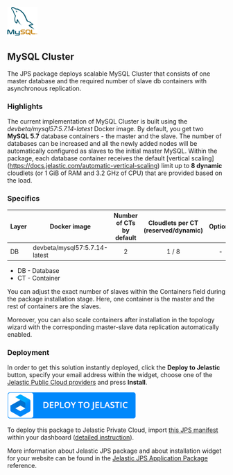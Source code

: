 [![MySQL Cluster](images/mysql.png)](../../../mysql-cluster)
## MySQL Cluster

The JPS package deploys scalable MySQL Cluster that consists of one master database and the required number of slave db containers with asynchronous replication.

### Highlights
The current implementation of MySQL Cluster is built using the *devbeta/mysql57:5.7.14-latest* Docker image.
By default, you get two **MySQL 5.7** database containers - the master and the slave. The number of databases can be increased and all the newly added nodes will be automatically configured as slaves to the initial master MySQL.
Within the package, each database container receives the default [vertical scaling] (https://docs.jelastic.com/automatic-vertical-scaling) limit up to **8 dynamic** cloudlets (or 1 GiB of RAM and 3.2 GHz of CPU) that are provided based on the load.

### Specifics
Layer              |   Docker image    | Number of CTs <br/> by default | Cloudlets per CT <br/> (reserved/dynamic) | Options
----------------- | --------------| :-----------------------------------------: | :-------------------------------------------------------: | :-----:
DB                  |    devbeta/mysql57:5.7.14-latest    |       2                                             |           1 / 8                                                       | -

* DB - Database 
* CT - Container

You can adjust the exact number of slaves within the Containers field during the package installation stage. Here, one container is the master and the rest of containers are the slaves.

Moreover, you can also scale containers after installation in the topology wizard with the corresponding master-slave data replication automatically enabled.

### Deployment

In order to get this solution instantly deployed, click the **Deploy to Jelastic** button, specify your email address within the widget, choose one of the [Jelastic Public Cloud providers](https://jelastic.cloud) and press **Install**.

[![Deploy](https://github.com/jelastic-jps/git-push-deploy/raw/master/images/deploy-to-jelastic.png)](https://jelastic.com/install-application/?manifest=https://raw.githubusercontent.com/jelastic-jps/mysql-cluster/master/manifest.jps)

To deploy this package to Jelastic Private Cloud, import [this JPS manifest](../../raw/master/manifest.jps) within your dashboard ([detailed instruction](https://docs.jelastic.com/environment-export-import#import)).

More information about Jelastic JPS package and about installation widget for your website can be found in the [Jelastic JPS Application Package](https://github.com/jelastic-jps/jpswiki/wiki/Jelastic-JPS-Application-Package) reference.

